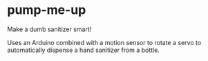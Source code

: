 # pump-me-up

Make a dumb sanitizer smart! 

Uses an Arduino combined with a motion sensor to rotate a servo to automatically dispense a hand sanitizer from a bottle.
